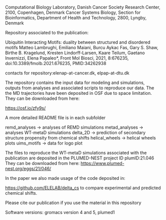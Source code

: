 Computational Biology Laboratory, Danish Cancer Society Research Center, 2100, Copenhagen, Denmark 
Cancer Systems Biology, Section for Bioinformatics, Department of Health and Technology, 2800, Lyngby, Denmark

Repository associated to the publication:

Ubiquitin Interacting Motifs: duality between structured and disordered motifs
Matteo Lambrughi, Emiliano Maiani, Burcu Aykac Fas, Gary S. Shaw, Birthe B. Kragelund, Kresten Lindorff-Larsen, Kaare Teilum, Gaetano Invernizzi, Elena Papaleo*, Front Mol Biosci, 2021, 8:676235, doi:10.3389/fmolb.2021.676235, PMID:34262938

contacts for repository:elenap-at-cancer.dk, elpap-at-dtu.dk

The repository contains the input data for modeling and simulations, outputs from analyses and associated scripts to reproduce our data. The the MD trajectories have been deposited in OSF due to space limitation. They can be downloaded from here:

https://osf.io/zfy9s/ 

A more detailed README file is in each subfolder

remd_analyses -> analyses of REMD simulations
metad_analyses -> analyses WT-metaD simulations
delta_2D -> prediction of secondary structure propensity from chemical shifts
helical_wheels -> helical wheels plots
uims_motifs -> data for logo plot

The files to reproduce the WT-metaD simulations associated with the publication are deposited in the PLUMED-NEST project ID plumID:21.046
They can be downloaded from here:
https://www.plumed-nest.org/eggs/21/046/

In the paper we also made usage of the code deposited in:

https://github.com/ELELAB/delta_cs to compare experimental and predicted chemical shifts.


Please cite our publication if you use the material in this repository

Software versions: gromacs version 4 and 5, plumed1 
